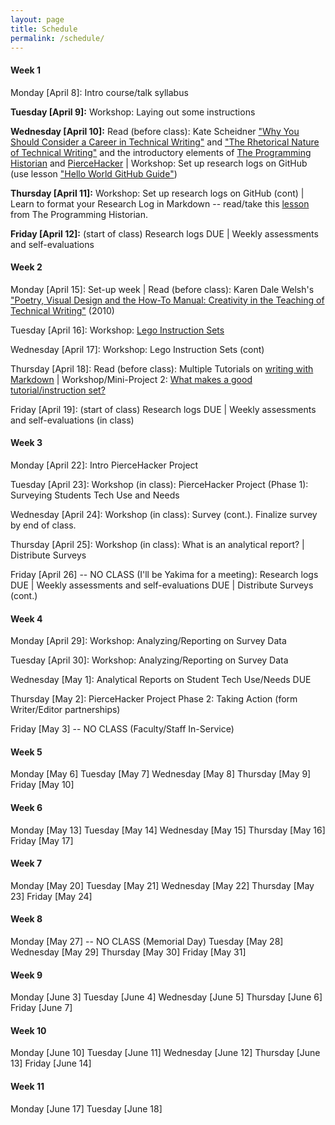```yaml
---
layout: page
title: Schedule
permalink: /schedule/ 
---
```

#### Week 1

Monday [April 8]: Intro course/talk syllabus

**Tuesday [April 9]:** Workshop: Laying out some instructions

**Wednesday [April 10]:** Read (before class): Kate Scheidner ["Why You Should Consider a Career in Technical Writing"](https://www.northeastern.edu/graduate/blog/what-is-technical-writing/) and ["The Rhetorical Nature of Technical Writing"](https://en.wikibooks.org/wiki/Professional_and_Technical_Writing/Rhetoric) and the introductory elements of [The Programming Historian](https://programminghistorian.org/) and [PierceHacker](https://jloan.github.io/pierce-hacker/) | Workshop: Set up research logs on GitHub (use lesson ["Hello World GitHub Guide"](https://guides.github.com/activities/hello-world/))

**Thursday [April 11]:** Workshop: Set up research logs on GitHub (cont) | Learn to format your Research Log in Markdown -- read/take this [lesson](https://programminghistorian.org/en/lessons/getting-started-with-markdown) from The Programming Historian.

**Friday [April 12]:** (start of class) Research logs DUE | Weekly assessments and self-evaluations

#### Week 2

Monday [April 15]: Set-up week | Read (before class): Karen Dale Welsh's ["Poetry, Visual Design and the How-To Manual: Creativity in the Teaching of Technical Writing"](https://ezproxy.pierce.ctc.edu:2057/docview/237307200/fulltext/EA8940D7FEA24DE2PQ/1?accountid=2280) (2010)

Tuesday [April 16]: Workshop: [Lego Instruction Sets](_posts/mini-project1.md_)

Wednesday [April 17]: Workshop: Lego Instruction Sets (cont)

Thursday [April 18]: Read (before class): Multiple Tutorials on [writing with Markdown](https://www.google.com/search?client=firefox-b-1-d&q=writing+with+markdown) | Workshop/Mini-Project 2: [What makes a good tutorial/instruction set?](_posts/2019-04-16-miniproject2.md)

Friday [April 19]: (start of class) Research logs DUE | Weekly assessments and self-evaluations (in class)

#### Week 3

Monday [April 22]: Intro PierceHacker Project

Tuesday [April 23]: Workshop (in class): PierceHacker Project (Phase 1): Surveying Students Tech Use and Needs

Wednesday [April 24]: Workshop (in class): Survey (cont.). Finalize survey by end of class.

Thursday [April 25]: Workshop (in class): What is an analytical report? | Distribute Surveys 

Friday [April 26] -- NO CLASS (I'll be Yakima for a meeting): Research logs DUE | Weekly assessments and self-evaluations DUE | Distribute Surveys (cont.)


#### Week 4

Monday [April 29]: Workshop: Analyzing/Reporting on Survey Data

Tuesday [April 30]: Workshop: Analyzing/Reporting on Survey Data

Wednesday [May 1]: Analytical Reports on Student Tech Use/Needs DUE 

Thursday [May 2]: PierceHacker Project Phase 2: Taking Action (form Writer/Editor partnerships)

Friday [May 3] -- NO CLASS (Faculty/Staff In-Service)

#### Week 5

Monday [May 6]
Tuesday [May 7]
Wednesday [May 8]
Thursday [May 9]
Friday [May 10]

#### Week 6

Monday [May 13]
Tuesday [May 14]
Wednesday [May 15]
Thursday [May 16]
Friday [May 17]

#### Week 7

Monday [May 20]
Tuesday [May 21]
Wednesday [May 22]
Thursday [May 23]
Friday [May 24]

#### Week 8

Monday [May 27] -- NO CLASS (Memorial Day)
Tuesday [May 28]
Wednesday [May 29]
Thursday [May 30]
Friday [May 31]

#### Week 9

Monday [June 3]
Tuesday [June 4]
Wednesday [June 5]
Thursday [June 6]
Friday [June 7]

#### Week 10

Monday [June 10]
Tuesday [June 11]
Wednesday [June 12]
Thursday [June 13]
Friday [June 14]

#### Week 11

Monday [June 17]
Tuesday [June 18]



